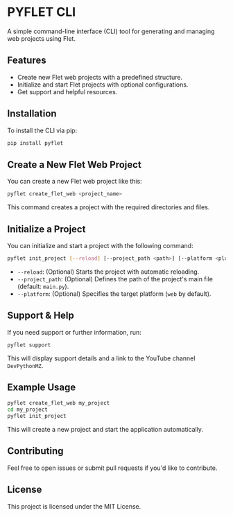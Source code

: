 # PYFLET CLI

A simple command-line interface (CLI) tool for generating and managing web projects using Flet.

## Features
- Create new Flet web projects with a predefined structure.
- Initialize and start Flet projects with optional configurations.
- Get support and helpful resources.

## Installation

To install the CLI via pip:

```bash
pip install pyflet
```

## Create a New Flet Web Project

You can create a new Flet web project like this:

```bash
pyflet create_flet_web <project_name>
```

This command creates a project with the required directories and files.

## Initialize a Project

You can initialize and start a project with the following command:

```bash
pyflet init_project [--reload] [--project_path <path>] [--platform <platform>]
```

- `--reload`: (Optional) Starts the project with automatic reloading.
- `--project_path`: (Optional) Defines the path of the project's main file (default: `main.py`).
- `--platform`: (Optional) Specifies the target platform (`web` by default).

## Support & Help

If you need support or further information, run:

```bash
pyflet support
```

This will display support details and a link to the YouTube channel `DevPythonMZ`.

## Example Usage

```bash
pyflet create_flet_web my_project
cd my_project
pyflet init_project
```

This will create a new project and start the application automatically.

## Contributing
Feel free to open issues or submit pull requests if you'd like to contribute.

## License
This project is licensed under the MIT License.